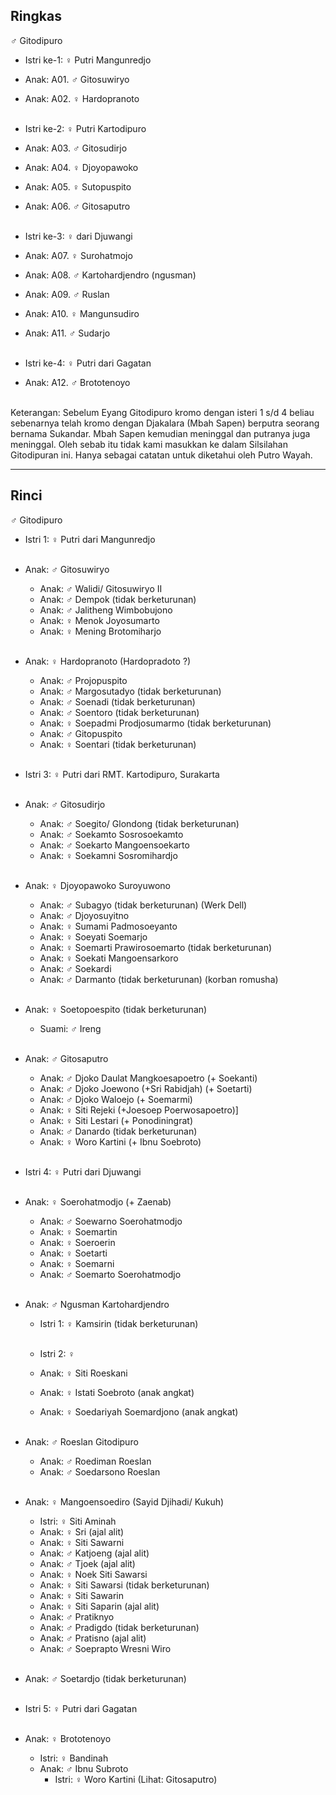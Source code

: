 ## Ringkas

♂ Gitodipuro
	<br/>

*	Istri ke-1: ♀ Putri Mangunredjo
	<br/>
*	Anak: A01. ♂ Gitosuwiryo
*	Anak: A02. ♀ Hardopranoto
	<br/><br/>

*	Istri ke-2: ♀ Putri Kartodipuro
	<br/>
*	Anak: A03. ♂ Gitosudirjo
*	Anak: A04. ♀ Djoyopawoko
*	Anak: A05. ♀ Sutopuspito
*	Anak: A06. ♂ Gitosaputro
	<br/><br/>

*	Istri ke-3: ♀ dari Djuwangi
	<br/>
*	Anak: A07. ♀ Surohatmojo
*	Anak: A08. ♂ Kartohardjendro (ngusman)
*	Anak: A09. ♂ Ruslan
*	Anak: A10. ♀ Mangunsudiro
*	Anak: A11. ♂ Sudarjo
	<br/><br/>

*	Istri ke-4: ♀ Putri dari Gagatan
	<br/>
*	Anak: A12. ♂ Brototenoyo
	<br/><br/>

Keterangan: Sebelum Eyang Gitodipuro kromo dengan isteri 1 s/d 4 beliau sebenarnya telah kromo dengan Djakalara (Mbah Sapen) berputra seorang bernama Sukandar. Mbah Sapen kemudian meninggal dan putranya juga meninggal. Oleh sebab itu tidak kami masukkan ke dalam Silsilahan Gitodipuran ini. Hanya sebagai catatan untuk diketahui oleh Putro Wayah.

-- -- --

## Rinci

♂ Gitodipuro
	<br/>

*	Istri 1: ♀ Putri dari Mangunredjo
	<br/><br/>

*	Anak: ♂ Gitosuwiryo
	*	Anak: ♂ Walidi/ Gitosuwiryo II
	*	Anak: ♂ Dempok (tidak berketurunan)
	*	Anak: ♂ Jalitheng Wimbobujono
	*	Anak: ♀ Menok Joyosumarto
	*	Anak: ♀ Mening Brotomiharjo
	<br/><br/>

*	Anak: ♀ Hardopranoto (Hardopradoto ?)
	*	Anak: ♂ Projopuspito
	*	Anak: ♂ Margosutadyo (tidak berketurunan)
	*	Anak: ♂ Soenadi (tidak berketurunan)
	*	Anak: ♂ Soentoro (tidak berketurunan)
	*	Anak: ♀ Soepadmi Prodjosumarmo (tidak berketurunan)
	*	Anak: ♂ Gitopuspito
	*	Anak: ♀ Soentari (tidak berketurunan)
	<br/><br/>

*	Istri 3: ♀ Putri dari RMT. Kartodipuro, Surakarta
	<br/><br/>

*	Anak: ♂ Gitosudirjo
	*	Anak: ♂ Soegito/ Glondong (tidak berketurunan)
	*	Anak: ♂ Soekamto Sosrosoekamto
	*	Anak: ♂ Soekarto Mangoensoekarto
	*	Anak: ♀ Soekamni Sosromihardjo
	<br/><br/>

*	Anak: ♀ Djoyopawoko Suroyuwono
	*	Anak: ♂ Subagyo (tidak berketurunan) (Werk Dell)
	*	Anak: ♂ Djoyosuyitno
	*	Anak: ♀ Sumami Padmosoeyanto
	*	Anak: ♀ Soeyati Soemarjo
	*	Anak: ♀ Soemarti Prawirosoemarto (tidak berketurunan)
	*	Anak: ♀ Soekati Mangoensarkoro
	*	Anak: ♂ Soekardi
	*	Anak: ♂  Darmanto (tidak berketurunan) (korban romusha)
	<br/><br/>

*	Anak: ♀ Soetopoespito (tidak berketurunan)
	*	Suami: ♂ Ireng
	<br/><br/>

*	Anak: ♂ Gitosaputro
	*	Anak: ♂ Djoko Daulat Mangkoesapoetro (+ Soekanti)
	*	Anak: ♂ Djoko Joewono (+Sri Rabidjah) (+ Soetarti)
	*	Anak: ♂ Djoko Waloejo (+ Soemarmi)
	*	Anak: ♀ Siti Rejeki (+Joesoep Poerwosapoetro)]
	*	Anak: ♀ Siti Lestari (+ Ponodiningrat)
	*	Anak: ♂ Danardo (tidak berketurunan)
	*	Anak: ♀ Woro Kartini (+ Ibnu Soebroto)
	<br/><br/>

*	Istri 4: ♀ Putri dari Djuwangi
	<br/><br/>

*	Anak: ♀ Soerohatmodjo (+ Zaenab)
	*	Anak: ♂ Soewarno Soerohatmodjo
	*	Anak: ♀ Soemartin
	*	Anak: ♀ Soeroerin
	*	Anak: ♀ Soetarti
	*	Anak: ♀ Soemarni
	*	Anak: ♂ Soemarto Soerohatmodjo
	<br/><br/>

*	Anak: ♂ Ngusman Kartohardjendro
	*	Istri 1: ♀ Kamsirin (tidak berketurunan) 
	<br/><br/>

	*	Istri 2: ♀
	*	Anak: ♀ Siti Roeskani
	*	Anak: ♀ Istati Soebroto (anak angkat)
	*	Anak: ♀ Soedariyah Soemardjono (anak angkat)
	<br/><br/>

*	Anak: ♂ Roeslan Gitodipuro
	*	Anak: ♂ Roediman Roeslan
	*	Anak: ♂ Soedarsono Roeslan
	<br/><br/>

*	Anak: ♀ Mangoensoediro (Sayid Djihadi/ Kukuh)
	*	Istri: ♀ Siti Aminah
	*	Anak: ♀ Sri (ajal alit)
	*	Anak: ♀ Siti Sawarni
	*	Anak: ♂ Katjoeng (ajal alit)
	*	Anak: ♂ Tjoek (ajal alit)
	*	Anak: ♀ Noek Siti Sawarsi 
	*	Anak: ♀ Siti Sawarsi (tidak berketurunan)
	*	Anak: ♀ Siti Sawarin
	*	Anak: ♀ Siti Saparin (ajal alit)
	*	Anak: ♂ Pratiknyo
	*	Anak: ♂ Pradigdo (tidak berketurunan)
	*	Anak: ♂ Pratisno (ajal alit)
	*	Anak: ♂ Soeprapto Wresni Wiro
	<br/><br/>

*	Anak: ♂ Soetardjo (tidak berketurunan)
	<br/><br/>

*	Istri 5: ♀ Putri dari Gagatan
	<br/><br/>

*	Anak: ♀ Brototenoyo
	*	Istri: ♀ Bandinah
	*	Anak: ♂ Ibnu Subroto
		*	Istri: ♀ Woro Kartini (Lihat: Gitosaputro)

